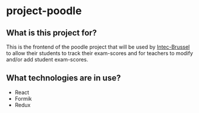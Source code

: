 # project-poodle

## What is this project for?

This is the frontend of the poodle project that will be used by [Intec-Brussel](http://intecbrussel.be/)
to allow their students to track their exam-scores and for teachers to modify and/or add student exam-scores.

## What technologies are in use?

- React
- Formik
- Redux
